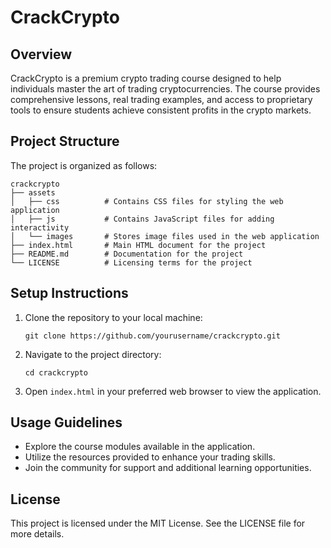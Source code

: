 # CrackCrypto

## Overview
CrackCrypto is a premium crypto trading course designed to help individuals master the art of trading cryptocurrencies. The course provides comprehensive lessons, real trading examples, and access to proprietary tools to ensure students achieve consistent profits in the crypto markets.

## Project Structure
The project is organized as follows:

```
crackcrypto
├── assets
│   ├── css          # Contains CSS files for styling the web application
│   ├── js           # Contains JavaScript files for adding interactivity
│   └── images       # Stores image files used in the web application
├── index.html       # Main HTML document for the project
├── README.md        # Documentation for the project
└── LICENSE          # Licensing terms for the project
```

## Setup Instructions
1. Clone the repository to your local machine:
   ```
   git clone https://github.com/yourusername/crackcrypto.git
   ```
2. Navigate to the project directory:
   ```
   cd crackcrypto
   ```
3. Open `index.html` in your preferred web browser to view the application.

## Usage Guidelines
- Explore the course modules available in the application.
- Utilize the resources provided to enhance your trading skills.
- Join the community for support and additional learning opportunities.

## License
This project is licensed under the MIT License. See the LICENSE file for more details.